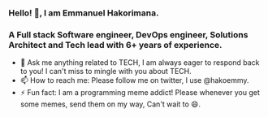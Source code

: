 ### Hello! 👋, I am Emmanuel Hakorimana.
### A Full stack Software engineer, DevOps engineer, Solutions Architect and Tech lead with 6+ years of experience.


- 💬 Ask me anything related to TECH, I am always eager to respond back to you! I can't miss to mingle with you about TECH.
- 📫 How to reach me: Please follow me on twitter, I use @hakoemmy.
- ⚡ Fun fact: I am a programming meme addict! Please whenever you get some memes, send them on my way, Can't wait to 😄. 

